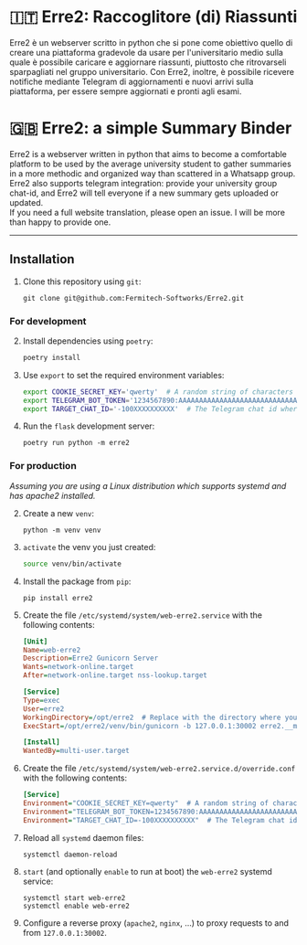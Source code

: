 # 🇮🇹 Erre2: Raccoglitore (di) Riassunti
Erre2 è un webserver scritto in python che si pone come obiettivo quello di creare una piattaforma gradevole da usare
per l'universitario medio sulla quale è possibile caricare e aggiornare riassunti, piuttosto che ritrovarseli sparpagliati nel gruppo universitario. 
Con Erre2, inoltre, è possibile ricevere notifiche mediante Telegram di aggiornamenti e nuovi arrivi sulla piattaforma, per essere sempre aggiornati e pronti agli esami.

# 🇬🇧 Erre2: a simple Summary Binder
Erre2 is a webserver written in python that aims to become a comfortable platform to be used by the average university student to gather summaries in a more methodic and organized way than scattered in a Whatsapp group. Erre2 also supports telegram integration: provide your university group chat-id, and Erre2 will tell everyone if a new summary gets uploaded or updated.  
If you need a full website translation, please open an issue. I will be more than happy to provide one.

-----

## Installation

1. Clone this repository using `git`:
   ```
   git clone git@github.com:Fermitech-Softworks/Erre2.git
   ```
   
### For development

2. Install dependencies using `poetry`:
   ```bash
   poetry install
   ```

3. Use `export` to set the required environment variables:
   ```bash
   export COOKIE_SECRET_KEY='qwerty'  # A random string of characters
   export TELEGRAM_BOT_TOKEN='1234567890:AAAAAAAAAAAAAAAAAAAAAAAAAAAAAAAAAAA'  # The token for the Telegram notifier bot, get one at https://t.me/BotFather
   export TARGET_CHAT_ID='-100XXXXXXXXXX'  # The Telegram chat id where the notifications should be sent, remember that the id of supergroups is prefixed by -100
   ```
   
4. Run the `flask` development server:
   ```
   poetry run python -m erre2
   ```
   
### For production

_Assuming you are using a Linux distribution which supports systemd and has apache2 installed._

2. Create a new `venv`:
   ``` 
   python -m venv venv
   ```

3. `activate` the venv you just created:
   ```bash
   source venv/bin/activate
   ```

4. Install the package from `pip`:
   ```
   pip install erre2
   ```

5. Create the file `/etc/systemd/system/web-erre2.service` with the following contents:
   ```ini
   [Unit]
   Name=web-erre2
   Description=Erre2 Gunicorn Server
   Wants=network-online.target
   After=network-online.target nss-lookup.target
   
   [Service]
   Type=exec
   User=erre2
   WorkingDirectory=/opt/erre2  # Replace with the directory where you cloned the repository
   ExecStart=/opt/erre2/venv/bin/gunicorn -b 127.0.0.1:30002 erre2.__main__:reverse_proxy_app  # Replace with the directory where you cloned the repository
   
   [Install]
   WantedBy=multi-user.target
   ```
   
6. Create the file `/etc/systemd/system/web-erre2.service.d/override.conf` with the following contents:
   ```ini
   [Service]
   Environment="COOKIE_SECRET_KEY=qwerty"  # A random string of characters
   Environment="TELEGRAM_BOT_TOKEN=1234567890:AAAAAAAAAAAAAAAAAAAAAAAAAAAAAAAAAAA"  # The token for the Telegram notifier bot, get one at https://t.me/BotFather
   Environment="TARGET_CHAT_ID=-100XXXXXXXXXX"  # The Telegram chat id where the notifications should be sent, remember that the id of supergroups is prefixed by -100
   ```
   
7. Reload all `systemd` daemon files:
   ```
   systemctl daemon-reload
   ```
   
8. `start` (and optionally `enable` to run at boot) the `web-erre2` systemd service:
   ```
   systemctl start web-erre2
   systemctl enable web-erre2
   ```
   
9. Configure a reverse proxy (`apache2`, `nginx`, ...) to proxy requests to and from `127.0.0.1:30002`.
